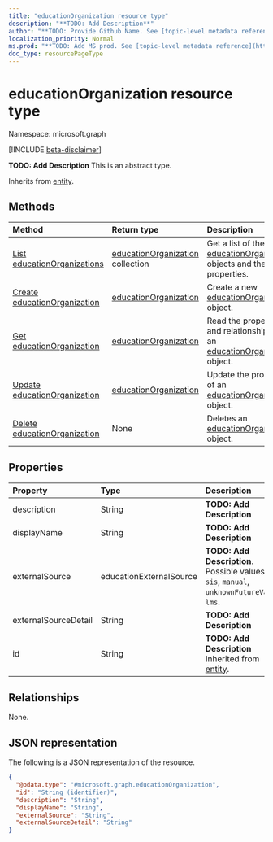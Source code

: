 ```yaml
---
title: "educationOrganization resource type"
description: "**TODO: Add Description**"
author: "**TODO: Provide Github Name. See [topic-level metadata reference](https://msgo.azurewebsites.net/add/document/guidelines/metadata.html#topic-level-metadata)**"
localization_priority: Normal
ms.prod: "**TODO: Add MS prod. See [topic-level metadata reference](https://msgo.azurewebsites.net/add/document/guidelines/metadata.html#topic-level-metadata)**"
doc_type: resourcePageType
---
```


# educationOrganization resource type

Namespace: microsoft.graph

[!INCLUDE [beta-disclaimer](../../includes/beta-disclaimer.md)]

**TODO: Add Description**
This is an abstract type.


Inherits from [entity](../resources/entity.md).

## Methods
|Method|Return type|Description|
|:---|:---|:---|
|[List educationOrganizations](../api/educationorganization-list.md)|[educationOrganization](../resources/educationorganization.md) collection|Get a list of the [educationOrganization](../resources/educationorganization.md) objects and their properties.|
|[Create educationOrganization](../api/educationorganization-create.md)|[educationOrganization](../resources/educationorganization.md)|Create a new [educationOrganization](../resources/educationorganization.md) object.|
|[Get educationOrganization](../api/educationorganization-get.md)|[educationOrganization](../resources/educationorganization.md)|Read the properties and relationships of an [educationOrganization](../resources/educationorganization.md) object.|
|[Update educationOrganization](../api/educationorganization-update.md)|[educationOrganization](../resources/educationorganization.md)|Update the properties of an [educationOrganization](../resources/educationorganization.md) object.|
|[Delete educationOrganization](../api/educationorganization-delete.md)|None|Deletes an [educationOrganization](../resources/educationorganization.md) object.|

## Properties
|Property|Type|Description|
|:---|:---|:---|
|description|String|**TODO: Add Description**|
|displayName|String|**TODO: Add Description**|
|externalSource|educationExternalSource|**TODO: Add Description**. Possible values are: `sis`, `manual`, `unknownFutureValue`, `lms`.|
|externalSourceDetail|String|**TODO: Add Description**|
|id|String|**TODO: Add Description** Inherited from [entity](../resources/entity.md).|

## Relationships
None.

## JSON representation
The following is a JSON representation of the resource.
<!-- {
  "blockType": "resource",
  "keyProperty": "id",
  "@odata.type": "microsoft.graph.educationOrganization",
  "baseType": "microsoft.graph.entity",
  "openType": false
}
-->
``` json
{
  "@odata.type": "#microsoft.graph.educationOrganization",
  "id": "String (identifier)",
  "description": "String",
  "displayName": "String",
  "externalSource": "String",
  "externalSourceDetail": "String"
}
```

